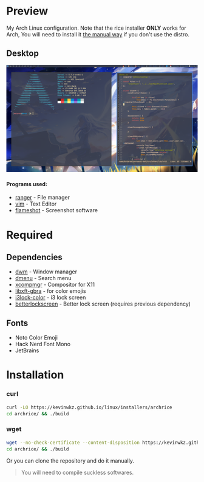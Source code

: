 # Preview
My Arch Linux configuration. Note that the rice installer **ONLY** works for Arch,
You will need to install it [the manual way](https://github.com/Kevinwkz/dotfiles/wiki) if you don't use the distro.

## Desktop
![Desktop](/.config/github/rice.png)

#### Programs used:
* [ranger](https://github.com/ranger/ranger) - File manager
* [vim](https://github.com/neovim/neovim/wiki/Installing-Neovim) - Text Editor
* [flameshot](https://github.com/lupoDharkael/flameshot) - Screenshot software

# Required

## Dependencies
* [dwm](https://dwm.suckless.org/) - Window manager
* [dmenu](https://tools.suckless.org/dmenu/) - Search menu
* [xcompmgr](https://www.archlinux.org/packages/?name=xcompmgr) - Compositor for X11
* [libxft-gbra](https://aur.archlinux.org/packages/libxft-bgra) - for color emojis
* [i3lock-color](https://www.archlinux.org/packages/community/x86_64/i3lock-color/) - i3 lock screen
* [betterlockscreen](https://github.com/pavanjadhaw/betterlockscreen) - Better lock screen (requires previous dependency)

## Fonts
* Noto Color Emoji
* Hack Nerd Font Mono
* JetBrains

# Installation
### curl
```bash
curl -LO https://kevinwkz.github.io/linux/installers/archrice
cd archrice/ && ./build
```

### wget
```bash
wget --no-check-certificate --content-disposition https://kevinwkz.github.io/linux/installers/archrice
cd archrice/ && ./build
```

Or you can clone the repository and do it manually.
> You will need to compile suckless softwares.
